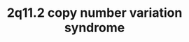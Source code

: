 ---
annotations:
- id: PW:0000013
  parent: disease pathway
  type: Pathway Ontology
  value: disease pathway
authors:
- Shad4
- Fehrhart
communities:
- RareDiseases
description: 'The 2q11.2 copy number variation syndrome can result in the loss of
  up to 27 protein-coding genes. Patients with 2q11.2 deletions were reported to have
  developmental delay, speech delay and ADHD, while subjects with 2q11.2 duplications
  apart from developmental delay had gastroesophageal reflux and short stature (DOI:
  10.1002/ajmg.a.37269).'
last-edited: 2022-12-10
organisms:
- Homo sapiens
redirect_from:
- /index.php/Pathway:WP5221
- /instance/WP5221
- /instance/WP5221_rr122738
revision: r122738
schema-jsonld:
- '@context': https://schema.org/
  '@id': https://wikipathways.github.io/pathways/WP5221.html
  '@type': Dataset
  creator:
    '@type': Organization
    name: WikiPathways
  description: 'The 2q11.2 copy number variation syndrome can result in the loss of
    up to 27 protein-coding genes. Patients with 2q11.2 deletions were reported to
    have developmental delay, speech delay and ADHD, while subjects with 2q11.2 duplications
    apart from developmental delay had gastroesophageal reflux and short stature (DOI:
    10.1002/ajmg.a.37269).'
  keywords:
  - 1-acyl LPA
  - ADRA2B
  - ANKRD23
  - ANKRD36
  - ANKRD36B
  - ANKRD36C
  - ANKRD39
  - ARID5A
  - ASTL
  - CIAO1
  - CIAO2A
  - CIAO2B
  - CNNM3
  - CNNM4
  - COL2A1
  - COX11
  - DUSP2
  - ERBB2
  - FAHD2B
  - FAHD2CP
  - FAM178B
  - FER1L5
  - G3P
  - GPAT2
  - IGKV1OR2-11
  - IGKV1OR2-3
  - IGKV1OR2-6
  - IGKV1OR2-9
  - IGKV2OR2-1
  - IGKV2OR2-10
  - IGKV2OR2-2
  - IGKV2OR2-7
  - IGKV2OR2-7D
  - IGKV2OR2-8
  - IGKV3OR2-5
  - ITPRIPL1
  - KANSL3
  - LINC00342
  - LMAN2L
  - MAPK1
  - MAPK3
  - MIR3127
  - MMS19
  - NCAPH
  - NEURL3
  - OR7E102P
  - PARL
  - PLXNB2
  - Pre-mRNA
  - RHOA
  - RN7SL210P
  - RN7SL313P
  - RNA5SP101
  - SEMA4C
  - SNRNP200
  - STARD7
  - STARD7-AS1
  - TMEM127
  - TRIM43
  - TRIM43B
  - TRIM43CP
  - TRIM51JP
  - TRIM64FP
  - UBTFL3
  - UBTFL5
  - ZP2
  - glycoproteins
  - phosphatidylcholines
  - proteins
  license: CC0
  name: 2q11.2 copy number variation syndrome
seo: CreativeWork
title: 2q11.2 copy number variation syndrome
wpid: WP5221
---
